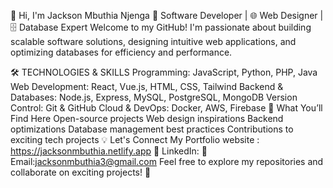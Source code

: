 👋 Hi, I'm Jackson Mbuthia Njenga
🚀 Software Developer | 🌐 Web Designer | 🗄️ Database Expert
Welcome to my GitHub! I'm passionate about building scalable software solutions, designing intuitive web applications, and optimizing databases for efficiency and performance.

🛠️ TECHNOLOGIES & SKILLS
Programming: JavaScript, Python, PHP, Java
Web Development: React, Vue.js, HTML, CSS, Tailwind
Backend & Databases: Node.js, Express, MySQL, PostgreSQL, MongoDB
Version Control: Git & GitHub
Cloud & DevOps: Docker, AWS, Firebase
📌 What You’ll Find Here
Open-source projects
Web design inspirations
Backend optimizations
Database management best practices
Contributions to exciting tech projects
💡 Let's Connect
 My Portfolio website : https://jacksonmbuthia.netlify.app
💼 LinkedIn:
📧 Email:jacksonmbuthia3@gmail.com
Feel free to explore my repositories and collaborate on exciting projects! 🚀
